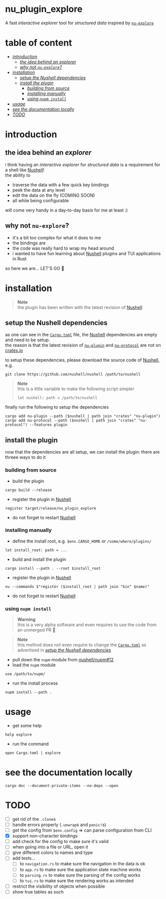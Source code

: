 # nu_plugin_explore
A fast *interactive explorer* tool for *structured data* inspired by [`nu-explore`]

# table of content
- [*introduction*](#introduction)
  - [*the idea behind an explorer*](#the-idea-behind-an-explorer)
  - [*why not `nu-explore`?*](#why-not-nu-explore)
- [*installation*](#installation)
  - [*setup the Nushell dependencies*](#setup-the-Nushell-dependencies)
  - [*install the plugin*](#install-the-plugin)
    - [*building from source*](#building-from-source)
    - [*installing manually*](#installing-manually)
    - [*using `nupm install`*](#using-nupm-install)
- [*usage*](#usage)
- [*see the documentation locally*](#see-the-documentation-locally)
- [*TODO*](#todo)

# introduction
## the idea behind an *explorer*
i think having an *interactive explorer* for *structured data* is a requirement for a shell like
[Nushell]!  
the ability to
- traverse the data with a few quick key bindings
- peek the data at any level
- edit the data on the fly (COMING SOON)
- all while being configurable

will come very handy in a day-to-day basis for me at least :)

## why not `nu-explore`?
- it's a bit too complex for what it does to me
- the bindings are 
- the code was really hard to wrap my head around
- i wanted to have fun learning about [Nushell] plugins and TUI applications in Rust

so here we are... LET'S GO :muscle:

# installation
> **Note**  
> the plugin has been written with the latest revision of [Nushell]

## setup the Nushell dependencies
as one can see in the [`Cargo.toml`](Cargo.toml) file, the [Nushell] dependencies are empty
and need to be setup.  
the reason is that the latest revision of [`nu-plugin`] and [`nu-protocol`] are not on [crates.io]

to setup these dependencies, please download the source code of [Nushell], e.g.
```nushell
git clone https://github.com/nushell/nushell /path/to/nushell
```

> **Note**  
> this is a little variable to make the following script simpler
> ```nushell
> let nushell: path = /path/to/nushell
> ```

finally run the following to setup the dependencies
```nushell
cargo add nu-plugin --path ($nushell | path join "crates" "nu-plugin")
cargo add nu-protocol --path ($nushell | path join "crates" "nu-protocol") --features plugin
```

## install the plugin
now that the dependencies are all setup, we can install the plugin: there are threee ways to do it

### building from source
- build the plugin
```nushell
cargo build --release
```
- register the plugin in [Nushell]
```nushell
register target/release/nu_plugin_explore
```
- do not forget to restart [Nushell]

### installing manually
- define the install root, e.g. `$env.CARGO_HOME` or `/some/where/plugins/`
```nushell
let install_root: path = ...
```
- build and install the plugin
```nushell
cargo install --path . --root $install_root
```
- register the plugin in [Nushell]
```nushell
nu --commands $"register ($install_root | path join "bin" $name)"
```
- do not forget to restart [Nushell]

### using `nupm install`
> **Warning**  
> this is a very alpha software and even requires to use the code from an unmerged PR :eyes:

> **Note**  
> this method does not even require to change the [`Cargo.toml`](Cargo.toml) as advertised in
> [*setup the Nushell dependencies*](#setup-the-nushell-dependencies)

- pull down the `nupm` module from [nushell/nupm#12](https://github.com/nushell/nupm/pull/12)
- load the `nupm` module
```nushell
use /path/to/nupm/
```
- run the install process
```nushell
nupm install --path .
```

# usage
- get some help
```nushell
help explore
```
- run the command
```nushell
open Cargo.toml | explore
```

# see the documentation locally
```nushell
cargo doc --document-private-items --no-deps --open
```

# TODO
- [ ] get rid of the `.clone`s
- [ ] handle errors properly (`.unwrap`s and `panic!`s)
- [ ] get the config from `$env.config` => can parse configuration from CLI
- [x] support non-character bindings
- [ ] add check for the config to make sure it's valid
- [ ] when going into a file or URL, open it
- [ ] give different colors to names and type
- [ ] add tests...
  - [ ] to `navigation.rs` to make sure the navigation in the data is ok
  - [ ] to `app.rs` to make sure the application state machine works
  - [ ] to `parsing.rs` to make sure the parsing of the config works
  - [ ] to `tui.rs` to make sure the rendering works as intended
- [ ] restrict the visibility of objects when possible
- [ ] show true tables as such

[Nushell]: https://nushell.sh
[`nu-explore`]: https://crates.io/crates/nu-explore

[`nu-plugin`]: https://crates.io/crates/nu-plugin
[`nu-protocol`]: https://crates.io/crates/nu-protocol
[crates.io]: https://crates.io
